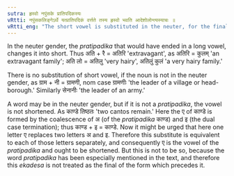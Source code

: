 ```yaml
---
sutra: हृस्वो नपुंसके प्रातिपदिकस्यः
vRtti: नपुंसकलिङ्गेऽर्थे यत्प्रातिपदिकं वर्त्तते तस्य हृस्वो भवति आदेशोलोन्त्यस्याचः ॥
vRtti_eng: "The short vowel is substituted in the neuter, for the final vowel, of a _pratipadika_."
---
```

In the neuter gender, the _pratipadika_ that would have ended in a long vowel, changes it into short. Thus अति + रै = अतिरि 'extravagant', as अतिरि = कुलम् 'an extravagant family'; अति लो = अतिलु 'very hairy', अतिलुं कुलं 'a very hairy family.'

There is no substitution of short vowel, if the noun is not in the neuter gender, as ग्राम + नी = ग्रामणी, nom case ग्रामणीः 'the leader of a village or head-borough.' Similarly सेनानीः 'the leader of an army.'

A word may be in the neuter gender, but if it is not a _pratipadika_, the vowel is not shortened. As काण्डे तिष्ठतः 'two cantos remain.' Here the ए of काण्डे is formed by the coalescence of अ (of the _pratipadika_ काण्ड) and इ (the dual case termination); thus काण्ड + इ = काण्डे. Now it might be urged that here one letter ए replaces two letters अ and इ. Therefore this substitute is equivalent to each of those letters separately, and consequently ए is the vowel of the _pratipadika_ and ought to be shortened. But this is not to be so, because the word _pratipadika_ has been especially mentioned in the text, and therefore this _ekadesa_ is not treated as the final of the form which precedes it.

